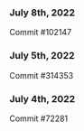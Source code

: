 ### July 8th, 2022

Commit #102147

### July 5th, 2022

Commit #314353


### July 4th, 2022

Commit #72281
